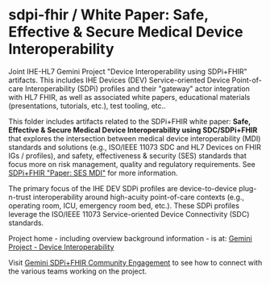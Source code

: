 # sdpi-fhir / White Paper:  Safe, Effective & Secure Medical Device Interoperability
Joint IHE-HL7 Gemini Project "Device Interoperability using SDPi+FHIR" artifacts.  This includes IHE Devices (DEV) Service-oriented Device Point-of-care Interoperability (SDPi) profiles and their "gateway" actor integration with HL7 FHIR, as well as associated white papers, educational materials (presentations, tutorials, etc.), test tooling, etc..  

This folder includes artifacts related to the SDPi+FHIR white paper: **Safe, Effective & Secure Medical Device Interoperability using SDC/SDPi+FHIR** that explores the intersection between medical device interoperability (MDI) standards and solutions (e.g., ISO/IEEE 11073 SDC and HL7 Devices on FHIR IGs / profiles), and safety, effectiveness & security (SES) standards that focus more on risk management, quality and regulatory requirements.  See [SDPi+FHIR "Paper:  SES MDI"](https://confluence.hl7.org/display/GP/Paper%3A++SES+MDI) for more information.

The primary focus of the IHE DEV SDPi profiles are device-to-device plug-n-trust interoperability around high-acuity point-of-care contexts (e.g., operating room, ICU, emergency room bed, etc.).  These SDPi profiles leverage the ISO/IEEE 11073 Service-oriented Device Connectivity (SDC) standards. 

 Project home - including overview background information - is at: [Gemini Project - Device Interoperability](https://confluence.hl7.org/pages/viewpage.action?pageId=66926431) 

Visit [Gemini SDPi+FHIR Community Engagement](https://confluence.hl7.org/display/GP/Community+Engagement) to see how to connect with the various teams working on the project.

